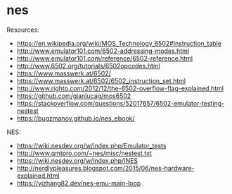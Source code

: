 # nes

Resources:
- https://en.wikipedia.org/wiki/MOS_Technology_6502#Instruction_table
- http://www.emulator101.com/6502-addressing-modes.html
- http://www.emulator101.com/reference/6502-reference.html
- http://www.6502.org/tutorials/6502opcodes.html
- https://www.masswerk.at/6502/
- https://www.masswerk.at/6502/6502_instruction_set.html
- http://www.righto.com/2012/12/the-6502-overflow-flag-explained.html
- https://github.com/gianlucag/mos6502
- https://stackoverflow.com/questions/52017657/6502-emulator-testing-nestest
- https://bugzmanov.github.io/nes_ebook/

NES:
- https://wiki.nesdev.org/w/index.php/Emulator_tests
- http://www.qmtpro.com/~nes/misc/nestest.txt
- https://wiki.nesdev.org/w/index.php/INES
- http://nerdlypleasures.blogspot.com/2015/06/nes-hardware-explained.html
- https://yizhang82.dev/nes-emu-main-loop